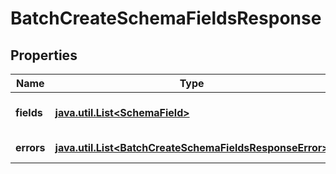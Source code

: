 # BatchCreateSchemaFieldsResponse

## Properties

Name | Type | Description | Notes
------------ | ------------- | ------------- | -------------
**fields** | [**java.util.List&lt;SchemaField&gt;**](SchemaField.md) | Schema fields created. |  [optional]
**errors** | [**java.util.List&lt;BatchCreateSchemaFieldsResponseError&gt;**](BatchCreateSchemaFieldsResponseError.md) | Errors that occurred. |  [optional]



